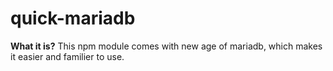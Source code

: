 # quick-mariadb
**What it is?**
This npm module comes with new age of mariadb, which makes it easier and familier to use.
